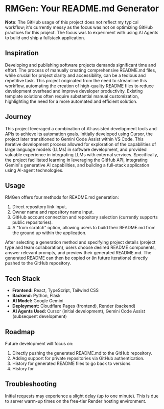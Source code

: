 # RMGen: Your README.md Generator

**Note:** The GitHub usage of this project does not reflect my typical workflow; it's currently messy as the focus was not on optimizing GitHub practices for this project. The focus was to experiment with using AI Agents to build and ship a fullstack application. 

## Inspiration

Developing and publishing software projects demands significant time and effort.  The process of manually creating comprehensive README.md files, while crucial for project clarity and accessibility, can be a tedious and repetitive task.  This project originated from the need to streamline this workflow, automating the creation of high-quality README files to reduce development overhead and improve developer productivity. Existing template solutions often require substantial manual customization, highlighting the need for a more automated and efficient solution.

## Journey

This project leveraged a combination of AI-assisted development tools and APIs to achieve its automation goals.  Initially developed using Cursor, the project later transitioned to Gemini Code Assist within VS Code. This iterative development process allowed for exploration of the capabilities of large language models (LLMs) in software development, and provided valuable experience in integrating LLMs with external services.  Specifically, the project facilitated learning in leveraging the GitHub API, integrating Gemini's generative AI capabilities, and building a full-stack application using AI-agent technologies.


## Usage

RMGen offers four methods for README.md generation:

1.  Direct repository link input.
2.  Owner name and repository name input.
3.  GitHub account connection and repository selection (currently supports public repositories).
4.  A "from scratch" option, allowing users to build their README.md from the ground up within the application.


After selecting a generation method and specifying project details (project type and team collaboration), users choose desired README components, answer relevant prompts, and preview their generated README.md.  The generated README can then be copied or (in future iterations) directly pushed to the GitHub repository.


## Tech Stack

*   **Frontend:** React, TypeScript, Tailwind CSS
*   **Backend:** Python, Flask
*   **AI Model:** Google Gemini
*   **Deployment:** Cloudflare Pages (frontend), Render (backend)
*   **AI Agents Used:** Cursor (initial development), Gemini Code Assist (subsequent development)


## Roadmap

Future development will focus on:

1.  Directly pushing the generated README.md to the GitHub repository.
2.  Adding support for private repositories via GitHub authentication.
3.  History for generated README files to go back to versions.
4.  History for 


## Troubleshooting

Initial requests may experience a slight delay (up to one minute). This is due to server warm-up times on the free-tier Render hosting environment.

